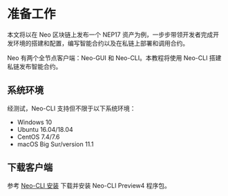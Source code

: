 # 准备工作

本文将以在 Neo 区块链上发布一个 NEP17 资产为例，一步步带领开发者完成开发环境的搭建和配置，编写智能合约以及在私链上部署和调用合约。

Neo 有两个全节点客户端：Neo-GUI 和 Neo-CLI。本教程将使用 Neo-CLI 搭建私链发布智能合约。

## 系统环境 

经测试，Neo-CLI 支持但不限于以下系统环境：

- Windows 10
- Ubuntu 16.04/18.04
- CentOS 7.4/7.6
- macOS Big Sur/version 11.1

## 下载客户端

参考 [Neo-CLI 安装](../node/cli/setup.md) 下载并安装 Neo-CLI Preview4 程序包。

